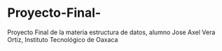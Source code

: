 # Proyecto-Final-
Proyecto Final de la materia estructura de datos, alumno Jose Axel Vera Ortiz, Instituto Tecnológico de Oaxaca
